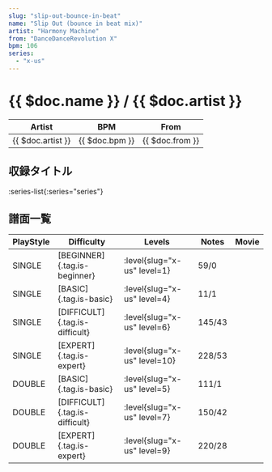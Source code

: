 ```yaml
---
slug: "slip-out-bounce-in-beat"
name: "Slip Out (bounce in beat mix)"
artist: "Harmony Machine"
from: "DanceDanceRevolution X"
bpm: 106
series:
  - "x-us"
---
```


# {{ $doc.name }} / {{ $doc.artist }}

|Artist|BPM|From|
|------|---|----|
|{{ $doc.artist }}|{{ $doc.bpm }}|{{ $doc.from }}|

## 収録タイトル

:series-list{:series="series"}

## 譜面一覧

|PlayStyle|Difficulty|Levels|Notes|Movie|
|---------|----------|------|-----|-----|
|SINGLE|[BEGINNER]{.tag.is-beginner}|<div class="field is-grouped is-grouped-multiline"> :level{slug="x-us" level=1}</div>|59/0||
|SINGLE|[BASIC]{.tag.is-basic}|<div class="field is-grouped is-grouped-multiline"> :level{slug="x-us" level=4}</div>|11/1||
|SINGLE|[DIFFICULT]{.tag.is-difficult}|<div class="field is-grouped is-grouped-multiline"> :level{slug="x-us" level=6}</div>|145/43||
|SINGLE|[EXPERT]{.tag.is-expert}|<div class="field is-grouped is-grouped-multiline"> :level{slug="x-us" level=10}</div>|228/53||
|DOUBLE|[BASIC]{.tag.is-basic}|<div class="field is-grouped is-grouped-multiline"> :level{slug="x-us" level=5}</div>|111/1||
|DOUBLE|[DIFFICULT]{.tag.is-difficult}|<div class="field is-grouped is-grouped-multiline"> :level{slug="x-us" level=7}</div>|150/42||
|DOUBLE|[EXPERT]{.tag.is-expert}|<div class="field is-grouped is-grouped-multiline"> :level{slug="x-us" level=9}</div>|220/28||
